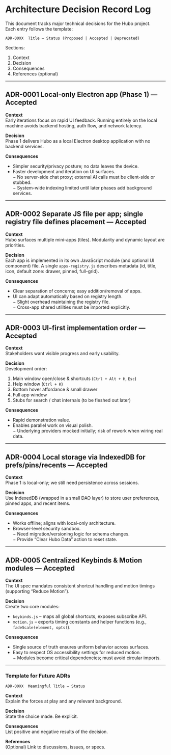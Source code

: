 # Architecture Decision Record Log

This document tracks major technical decisions for the Hubo project.  
Each entry follows the template:

`ADR-00XX  Title — Status (Proposed | Accepted | Deprecated)`

Sections:
1. Context  
2. Decision  
3. Consequences  
4. References (optional)

---

## ADR-0001  Local-only Electron app (Phase 1) — **Accepted**

**Context**  
Early iterations focus on rapid UI feedback. Running entirely on the local machine avoids backend hosting, auth flow, and network latency.

**Decision**  
Phase 1 delivers Hubo as a local Electron desktop application with no backend services.

**Consequences**  
+ Simpler security/privacy posture; no data leaves the device.  
+ Faster development and iteration on UI surfaces.  
− No server-side chat proxy; external AI calls must be client-side or stubbed.  
− System-wide indexing limited until later phases add background services.

---

## ADR-0002  Separate JS file per app; single registry file defines placement — **Accepted**

**Context**  
Hubo surfaces multiple mini-apps (tiles). Modularity and dynamic layout are priorities.

**Decision**  
Each app is implemented in its own JavaScript module (and optional UI component) file. A single `apps-registry.js` describes metadata (id, title, icon, default zone: drawer, pinned, full-grid).

**Consequences**  
+ Clear separation of concerns; easy addition/removal of apps.  
+ UI can adapt automatically based on registry length.  
− Slight overhead maintaining the registry file.  
− Cross-app shared utilities must be imported explicitly.

---

## ADR-0003  UI-first implementation order — **Accepted**

**Context**  
Stakeholders want visible progress and early usability.

**Decision**  
Development order:  
1. Main window open/close & shortcuts (`Ctrl + Alt + H`, `Esc`)  
2. Help window (`Ctrl + K`)  
3. Bottom hover affordance & small drawer  
4. Full app window  
5. Stubs for search / chat internals (to be fleshed out later)

**Consequences**  
+ Rapid demonstration value.  
+ Enables parallel work on visual polish.  
− Underlying providers mocked initially; risk of rework when wiring real data.

---

## ADR-0004  Local storage via IndexedDB for prefs/pins/recents — **Accepted**

**Context**  
Phase 1 is local-only; we still need persistence across sessions.

**Decision**  
Use IndexedDB (wrapped in a small DAO layer) to store user preferences, pinned apps, and recent items.

**Consequences**  
+ Works offline; aligns with local-only architecture.  
+ Browser-level security sandbox.  
− Need migration/versioning logic for schema changes.  
− Provide “Clear Hubo Data” action to reset state.

---

## ADR-0005  Centralized Keybinds & Motion modules — **Accepted**

**Context**  
The UI spec mandates consistent shortcut handling and motion timings (supporting “Reduce Motion”).

**Decision**  
Create two core modules:  
* `keybinds.js` – maps all global shortcuts, exposes subscribe API.  
* `motion.js` – exports timing constants and helper functions (e.g., `fadeScale(element, opts)`).

**Consequences**  
+ Single source of truth ensures uniform behavior across surfaces.  
+ Easy to respect OS accessibility settings for reduced motion.  
− Modules become critical dependencies; must avoid circular imports.

---

### Template for Future ADRs

`ADR-00XX  Meaningful Title — Status`

**Context**  
Explain the forces at play and any relevant background.

**Decision**  
State the choice made. Be explicit.

**Consequences**  
List positive and negative results of the decision.

**References**  
(Optional) Link to discussions, issues, or specs.

